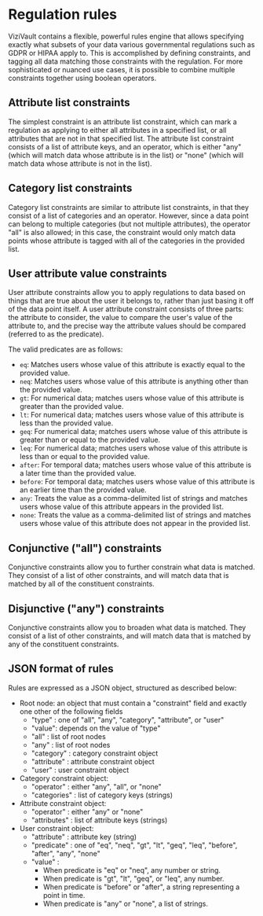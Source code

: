 # Regulation rules

ViziVault contains a flexible, powerful rules engine that allows specifying exactly what subsets of your data various governmental regulations such as GDPR or HIPAA apply to. This is accomplished by defining constraints, and tagging all data matching those constraints with the regulation. For more sophisticated or nuanced use cases, it is possible to combine multiple constraints together using boolean operators.

## Attribute list constraints

The simplest constraint is an attribute list constraint, which can mark a regulation as applying to either all attributes in a specified list, or all attributes that are not in that specified list. The attribute list constraint consists of a list of attribute keys, and an operator, which is either "any" (which will match data whose attribute is in the list) or "none" (which will match data whose attribute is not in the list).

## Category list constraints

Category list constraints are similar to attribute list constraints, in that they consist of a list of categories and an operator. However, since a data point can belong to multiple categories (but not multiple attributes), the operator "all" is also allowed; in this case, the constraint would only match data points whose attribute is tagged with all of the categories in the provided list.

## User attribute value constraints

User attribute constraints allow you to apply regulations to data based on things that are true about the user it belongs to, rather than just basing it off of the data point itself. A user attribute constraint consists of three parts: the attribute to consider, the value to compare the user's value of the attribute to, and the precise way the attribute values should be compared (referred to as the predicate).

The valid predicates are as follows:
 - `eq`: Matches users whose value of this attribute is exactly equal to the provided value.
 - `neq`: Matches users whose value of this attribute is anything other than the provided value.
 - `gt`: For numerical data; matches users whose value of this attribute is greater than the provided value.
 - `lt`: For numerical data; matches users whose value of this attribute is less than the provided value.
 - `geq`: For numerical data; matches users whose value of this attribute is greater than or equal to the provided value.
 - `leq`: For numerical data; matches users whose value of this attribute is less than or equal to the provided value.
 - `after`: For temporal data; matches users whose value of this attribute is a later time than the provided value.
 - `before`: For temporal data; matches users whose value of this attribute is an earlier time than the provided value.
 - `any`: Treats the value as a comma-delimited list of strings and matches users whose value of this attribute appears in the provided list.
 - `none`: Treats the value as a comma-delimited list of strings and matches users whose value of this attribute does not appear in the provided list.

## Conjunctive ("all") constraints

Conjunctive constraints allow you to further constrain what data is matched. They consist of a list of other constraints, and will match data that is matched by all of the constituent constraints.

## Disjunctive ("any") constraints

Conjunctive constraints allow you to broaden what data is matched. They consist of a list of other constraints, and will match data that is matched by any of the constituent constraints.

## JSON format of rules

Rules are expressed as a JSON object, structured as described below:

 - Root node: an object that must contain a "constraint" field and exactly one other of the following fields
   - "type" : one of "all", "any", "category", "attribute", or "user"
   - "value": depends on the value of "type"
   - "all" : list of root nodes
   - "any" : list of root nodes
   - "category" : category constraint object
   - "attribute" : attribute constraint object
   - "user" : user constraint object
 - Category constraint object: 
   - "operator" : either "any", "all", or "none"
   - "categories" : list of category keys (strings)
 - Attribute constraint object:
   - "operator" : either "any" or "none"
   - "attributes" : list of attribute keys (strings)
 - User constraint object:
   - "attribute" : attribute key (string)
   - "predicate" : one of "eq", "neq", "gt", "lt", "geq", "leq", "before", "after", "any", "none"
   - "value" : 
     - When predicate is "eq" or "neq", any number or string. 
     - When predicate is "gt", "lt", "geq", or "leq", any number.
     - When predicate is "before" or "after", a string representing a point in time.
     - When predicate is "any" or "none", a list of strings.
